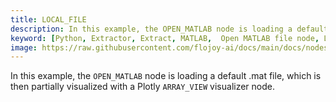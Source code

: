 ```yaml
---
title: LOCAL_FILE
description: In this example, the OPEN_MATLAB node is loading a default .mat file, which is then partially visualized with a Plotly ARRAY_VIEW visualizer node.
keyword: [Python, Extractor, Extract, MATLAB,  Open MATLAB file node, Load data from MATLAB files, MATLAB data loading, Flojoy Local File Loaders, Python MATLAB file handling, Data import from MATLAB, Local data processing with MATLAB, Python MATLAB loader, Efficient MATLAB data access, Data loading with Flojoy]
image: https://raw.githubusercontent.com/flojoy-ai/docs/main/docs/nodes/LOADERS/LOCAL_FILE_SYSTEM/LOCAL_FILE/examples/EX1/output.jpeg
---
```


In this example, the `OPEN_MATLAB` node is loading a default .mat file, which is then partially visualized with a Plotly `ARRAY_VIEW` visualizer node.
